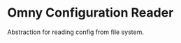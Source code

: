 Omny Configuration Reader
=========================

Abstraction for reading config from file system.
